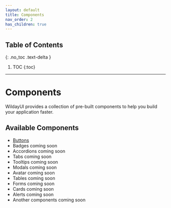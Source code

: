 ```yaml
---
layout: default
title: Components
nav_order: 2
has_children: true
---
```


## Table of Contents
{: .no_toc .text-delta }

1. TOC
{:toc}

---

# Components

WildayUI provides a collection of pre-built components to help you build your application faster.

## Available Components

- [Buttons](./button)
- Badges <span class="label label-yellow">coming soon</span>
- Accordions <span class="label label-yellow">coming soon</span>
- Tabs <span class="label label-yellow">coming soon</span>
- Tooltips <span class="label label-yellow">coming soon</span>
- Modals <span class="label label-yellow">coming soon</span>
- Avatar <span class="label label-yellow">coming soon</span>
- Tables <span class="label label-yellow">coming soon</span>
- Forms <span class="label label-yellow">coming soon</span>
- Cards <span class="label label-yellow">coming soon</span>
- Alerts <span class="label label-yellow">coming soon</span>
- Another components <span class="label label-yellow">coming soon</span>
